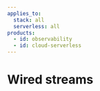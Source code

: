 ```yaml
---
applies_to:
  stack: all
  serverless: all
products:
  - id: observability
  - id: cloud-serverless
---
```


# Wired streams